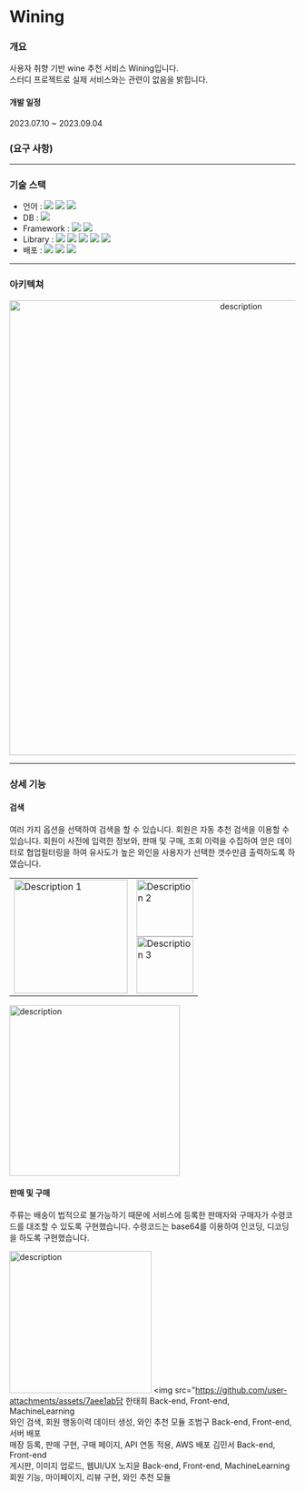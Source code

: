 
# Wining

### 개요

사용자 취향 기반 wine 추천 서비스 Wining입니다.<br>
스터디 프로젝트로 실제 서비스와는 관련이 없음을 밝힙니다.

#### 개발 일정
2023.07.10 ~ 2023.09.04

### (요구 사항)

***




### 기술 스택
- 언어 : <img src="https://img.shields.io/badge/python-3776AB?style=for-the-badge&logo=python&logoColor=white"> <img src="https://img.shields.io/badge/html5-E34F26?style=for-the-badge&logo=html5&logoColor=white"> <img src="https://img.shields.io/badge/javascript-F7DF1E?style=for-the-badge&logo=javascript&logoColor=black">
- DB : <img src="https://img.shields.io/badge/mysql-4479A1?style=for-the-badge&logo=mysql&logoColor=white"> 
- Framework : <img src="https://img.shields.io/badge/django-092E20?style=for-the-badge&logo=django&logoColor=white"> <img src="https://img.shields.io/badge/Vue.js-4FC08D?style=for-the-badge&logo=Vue.js&logoColor=black"/>
- Library : <img src="https://img.shields.io/badge/numpy-013243?style=for-the-badge&logo=numpy&logoColor=white"> <img src="https://img.shields.io/badge/pandas-150458?style=for-the-badge&logo=pandas&logoColor=white"> <img src="https://img.shields.io/badge/scikitlearn-F7931E?style=for-the-badge&logo=scikitlearn&logoColor=black"> <img src="https://img.shields.io/badge/jquery-0769AD?style=for-the-badge&logo=jquery&logoColor=white"> <img src="https://img.shields.io/badge/bootstrap-7952B3?style=for-the-badge&logo=bootstrap&logoColor=white">
- 배포 : <img src="https://img.shields.io/badge/amazonec2-FF9900?style=for-the-badge&logo=amazonec2&logoColor=black"> <img src="https://img.shields.io/badge/gunicorn-499848?style=for-the-badge&logo=gunicorn&logoColor=white"> <img src="https://img.shields.io/badge/nginx-009639?style=for-the-badge&logo=nginx&logoColor=white">


***

### 아키텍쳐
<p align="center">
  <img src="https://github.com/user-attachments/assets/d3f01527-624a-4536-8073-cf720f365cce"  width="800" alt="description">
</p>

***

### 상세 기능

#### 검색
여러 가지 옵션을 선택하여 검색을 할 수 있습니다. 회원은 자동 추천 검색을 이용할 수 있습니다.
회원이 사전에 입력한 정보와, 판매 및 구매, 조회 이력을 수집하여 얻은 데이터로 협업필터링을 하여 
유사도가 높은 와인을 사용자가 선택한 갯수만큼 출력하도록 하였습니다.

<table>
  <tr>
    <td><img src="https://github.com/user-attachments/assets/ba710825-1baf-4695-bfea-aebcc2ad4d39" height="200" alt="Description 1"></td>
    <td>
      <img src="https://github.com/user-attachments/assets/876ca4c2-1443-4c51-a9ab-671c21481255" height="100" alt="Description 2"><br>
      <img src="https://github.com/user-attachments/assets/ff481e3a-b1ec-45b5-999b-45467f64531b" height="100" alt="Description 3">
    </td>
  </tr>
</table>
<img src="https://github.com/user-attachments/assets/7dc09463-80be-454d-a5c7-e3b266dec126" height="300" alt="description">


#### 판매 및 구매
주류는 배송이 법적으로 불가능하기 때문에 서비스에 등록한 판매자와 구매자가 수령코드를 대조할 수 있도록 구현했습니다.
수령코드는 base64를 이용하여 인코딩, 디코딩을 하도록 구현했습니다.

<img src="https://github.com/user-attachments/assets/843d4bd4-51f4-4f55-b839-b3c1947b8a32" height="250" alt="description"> <img src="https://github.com/user-attachments/assets/7aee1ab담</th>
    </tr>
    <tr>
        <td>한태희</td>
        <td>Back-end, Front-end, MachineLearning <br>
        와인 검색, 회원 행동이력 데이터 생성, 와인 추천 모듈</td>
    </tr>
    <tr>
        <td>조범구</td>
        <td>Back-end, Front-end, 서버 배포 <br>
        매장 등록, 판매 구현, 구매 페이지, API 연동 적용, AWS 배포</td>
    </tr>
    <tr>
        <td>김민서</td>
        <td>Back-end, Front-end <br>
        게시판, 이미지 업로드, 웹UI/UX</td>
    </tr>
    <tr>
        <td>노지윤</td>
        <td>Back-end, Front-end, MachineLearning <br>
        회원 기능, 마이페이지, 리뷰 구현, 와인 추천 모듈</td>
    </tr>
</table>



